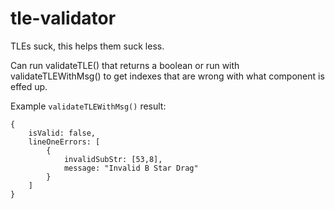 # tle-validator

TLEs suck, this helps them suck less.

Can run validateTLE() that returns a boolean or run with validateTLEWithMsg() to get indexes that are wrong with what component is effed up.

Example `validateTLEWithMsg()` result:
```
{
    isValid: false,
    lineOneErrors: [
        {
            invalidSubStr: [53,8],
            message: "Invalid B Star Drag"
        }
    ]
}
